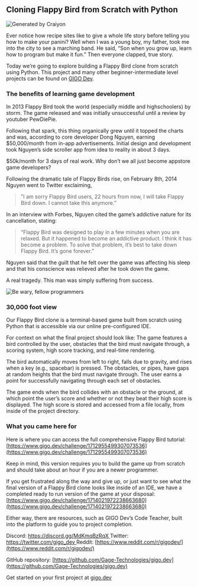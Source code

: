 
## Cloning Flappy Bird from Scratch with Python

![Generated by Craiyon](https://cdn-images-1.medium.com/max/2000/1*fBeBACr2J-bdUB9Zp5hh9A.jpeg)

Ever notice how recipe sites like to give a whole life story before telling you how to make your panini? Well when I was a young boy, my father, took me into the city to see a marching band. He said, “Son when you grow up, learn how to program but make it fun.” Then everyone clapped, true story.

Today we’re going to explore building a Flappy Bird clone from scratch using Python. This project and many other beginner-intermediate level projects can be found on [GIGO Dev](http://gigo.dev).

### The benefits of learning game development

In 2013 Flappy Bird took the world (especially middle and highschoolers) by storm. The game released and was initially unsuccessful until a review by youtuber PewDiePie.

Following that spark, this thing organically grew until it topped the charts and was, according to core developer Dong Nguyen, earning $50,000/month from in-app advertisements. Initial design and development took Nguyen’s side scroller app from idea to reality in about 3 days.

$50k/month for 3 days of real work. Why don’t we all just become appstore game developers?

Following the dramatic tale of Flappy Birds rise, on February 8th, 2014 Nguyen went to Twitter exclaiming,
>  ”I am sorry Flappy Bird users, 22 hours from now, I will take Flappy Bird down. I cannot take this anymore.”

In an interview with Forbes, Nguyen cited the game’s addictive nature for its cancellation, stating:
>  “Flappy Bird was designed to play in a few minutes when you are relaxed. But it happened to become an addictive product. I think it has become a problem. To solve that problem, it’s best to take down Flappy Bird. It’s gone forever.”

Nguyen said that the guilt that he felt over the game was affecting his sleep and that his conscience was relieved after he took down the game.

A real tragedy. This man was simply suffering from success.

![Be wary, fellow programmers](https://cdn-images-1.medium.com/max/2000/1*hmjGVnjKxz2dFtMZH4xmHg.png)

### 30,000 foot view

Our Flappy Bird clone is a terminal-based game built from scratch using Python that is accessible via our online pre-configured IDE.

For context on what the final project should look like: The game features a bird controlled by the user, obstacles that the bird must navigate through, a scoring system, high score tracking, and real-time rendering.

The bird automatically moves from left to right, falls due to gravity, and rises when a key (e.g., spacebar) is pressed. The obstacles, or pipes, have gaps at random heights that the bird must navigate through. The user earns a point for successfully navigating through each set of obstacles.

The game ends when the bird collides with an obstacle or the ground, at which point the user’s score and whether or not they beat their high score is displayed. The high score is stored and accessed from a file locally, from inside of the project directory.

### What you came here for

Here is where you can access the full comprehensive Flappy Bird tutorial: [https://www.gigo.dev/challenge/1712955499307073536](https://www.gigo.dev/challenge/1712955499307073536)

Keep in mind, this version requires you to build the game up from scratch and should take about an hour if you are a newer programmer.

If you get frustrated along the way and give up, or just want to see what the final version of a Flappy Bird clone looks like inside of an IDE, we have a completed ready to run version of the game at your disposal: [https://www.gigo.dev/challenge/1714021972238663680](https://www.gigo.dev/challenge/1714021972238663680)

Either way, there are resources, such as GIGO Dev’s Code Teacher, built into the platform to guide you to project completion.

Discord: [https://discord.gg/MdKmqBzRqX
](https://discord.gg/MdKmqBzRqX)Twitter:[ https://twitter.com/gigo_dev
](https://twitter.com/gigo_dev)Reddit: [https://www.reddit.com/r/gigodev/](https://www.reddit.com/r/gigodev/)

GitHub repository: [https://github.com/Gage-Technologies/gigo.dev](https://github.com/Gage-Technologies/gigo.dev)

Get started on your first project at [gigo.dev](http://gigo.dev)
